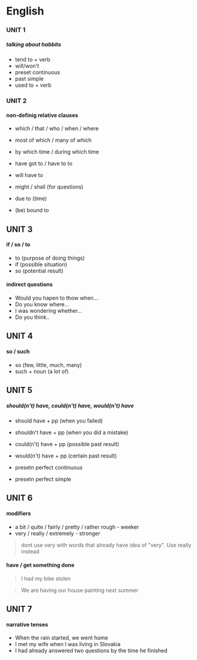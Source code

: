 # English

### UNIT 1
##### talking about habbits
- tend to + verb
- will/won't
- preset continuous
- past simple
- used to + verb

### UNIT 2
#### non-definig relative clauses
- which / that / who / when / where
- most of which / many of which
- by which time / during which time


- have got to / have to to
- will have to
- might / shall (for questions)
- due to (time)
- (be) bound to

## UNIT 3
#### if / so / to
- to (purpose of doing things)
- if (possible situation)
- so (potential result)

#### indirect questions
- Would you hapen to thow when...
- Do you know where...
- I was wondering whether...
- Do you think..

## UNIT 4
#### so / such
- so (few, little, much, many)
- such + noun (a lot of)

## UNIT 5
##### should(n't) have, could(n't) have, would(n't) have
- should have + pp (when you failed)
- shouldn't have + pp (when you did a mistake)
- could(n't) have + pp (possible past result)
- would(n't) have + pp (certain past result)


- presetn perfect continuous
- presetn perfect simple

## UNIT 6
#### modifiers
- a bit / quite / fairly / pretty / rather rough - weeker
- very / really / extremely - stronger

> dont use very with words that already have idea of "very". Use really instead

#### have / get something done
> I had my bike stolen

> We are having our house painting next summer


## UNIT 7
#### narrative tenses
- When the rain started, we went home
- I met my wife when I was living in Slovakia
- I had already answered two questions by the time he finished
